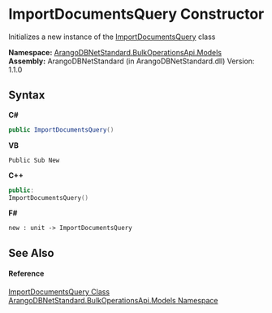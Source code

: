 # ImportDocumentsQuery Constructor 
 

Initializes a new instance of the <a href="cccf0af5-eb4f-c35b-37c8-46f4a19d116e">ImportDocumentsQuery</a> class

**Namespace:**&nbsp;<a href="d473710d-6fe8-202c-0831-2eca8af94baf">ArangoDBNetStandard.BulkOperationsApi.Models</a><br />**Assembly:**&nbsp;ArangoDBNetStandard (in ArangoDBNetStandard.dll) Version: 1.1.0

## Syntax

**C#**<br />
``` C#
public ImportDocumentsQuery()
```

**VB**<br />
``` VB
Public Sub New
```

**C++**<br />
``` C++
public:
ImportDocumentsQuery()
```

**F#**<br />
``` F#
new : unit -> ImportDocumentsQuery
```


## See Also


#### Reference
<a href="cccf0af5-eb4f-c35b-37c8-46f4a19d116e">ImportDocumentsQuery Class</a><br /><a href="d473710d-6fe8-202c-0831-2eca8af94baf">ArangoDBNetStandard.BulkOperationsApi.Models Namespace</a><br />